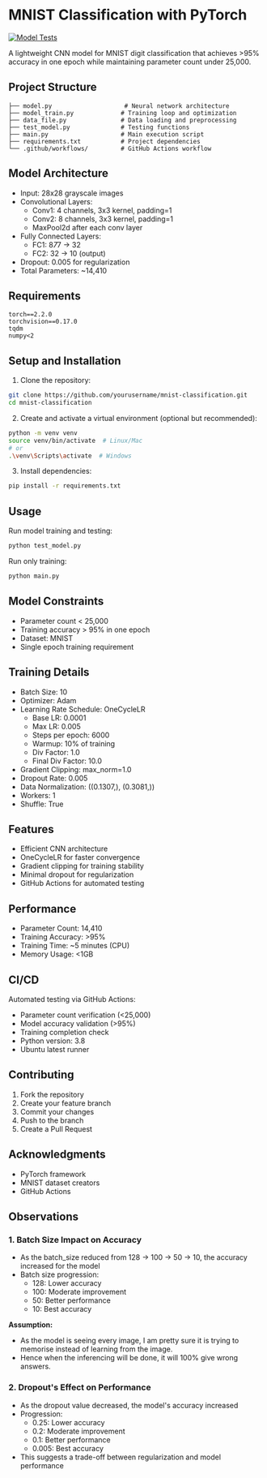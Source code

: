# MNIST Classification with PyTorch

[![Model Tests](https://github.com/Supreeth04/ci-cd-cv/actions/workflows/build-pipeline.yml/badge.svg)]((https://github.com/Supreeth04/ci-cd-cv/actions/workflows/build-pipeline.yml))

A lightweight CNN model for MNIST digit classification that achieves >95% accuracy in one epoch while maintaining parameter count under 25,000.

## Project Structure

```
├── model.py                    # Neural network architecture
├── model_train.py             # Training loop and optimization
├── data_file.py               # Data loading and preprocessing
├── test_model.py              # Testing functions
├── main.py                    # Main execution script
├── requirements.txt           # Project dependencies
└── .github/workflows/         # GitHub Actions workflow
```

## Model Architecture

- Input: 28x28 grayscale images
- Convolutional Layers:
  - Conv1: 4 channels, 3x3 kernel, padding=1
  - Conv2: 8 channels, 3x3 kernel, padding=1
  - MaxPool2d after each conv layer
- Fully Connected Layers:
  - FC1: 8*7*7 -> 32
  - FC2: 32 -> 10 (output)
- Dropout: 0.005 for regularization
- Total Parameters: ~14,410

## Requirements

```
torch==2.2.0
torchvision==0.17.0
tqdm
numpy<2
```

## Setup and Installation

1. Clone the repository:

```bash
git clone https://github.com/yourusername/mnist-classification.git
cd mnist-classification
```

2. Create and activate a virtual environment (optional but recommended):

```bash
python -m venv venv
source venv/bin/activate  # Linux/Mac
# or
.\venv\Scripts\activate  # Windows
```

3. Install dependencies:

```bash
pip install -r requirements.txt
```

## Usage

Run model training and testing:

```bash
python test_model.py
```

Run only training:

```bash
python main.py
```

## Model Constraints

- Parameter count < 25,000
- Training accuracy > 95% in one epoch
- Dataset: MNIST
- Single epoch training requirement

## Training Details

- Batch Size: 10
- Optimizer: Adam
- Learning Rate Schedule: OneCycleLR
  - Base LR: 0.0001
  - Max LR: 0.005
  - Steps per epoch: 6000
  - Warmup: 10% of training
  - Div Factor: 1.0
  - Final Div Factor: 10.0
- Gradient Clipping: max_norm=1.0
- Dropout Rate: 0.005
- Data Normalization: ((0.1307,), (0.3081,))
- Workers: 1
- Shuffle: True

## Features

- Efficient CNN architecture
- OneCycleLR for faster convergence
- Gradient clipping for training stability
- Minimal dropout for regularization
- GitHub Actions for automated testing

## Performance

- Parameter Count: 14,410
- Training Accuracy: >95%
- Training Time: ~5 minutes (CPU)
- Memory Usage: <1GB

## CI/CD

Automated testing via GitHub Actions:

- Parameter count verification (<25,000)
- Model accuracy validation (>95%)
- Training completion check
- Python version: 3.8
- Ubuntu latest runner

## Contributing

1. Fork the repository
2. Create your feature branch
3. Commit your changes
4. Push to the branch
5. Create a Pull Request

## Acknowledgments

- PyTorch framework
- MNIST dataset creators
- GitHub Actions

## Observations

### 1. Batch Size Impact on Accuracy

- As the batch_size reduced from 128 -> 100 -> 50 -> 10, the accuracy increased for the model
- Batch size progression:
  - 128: Lower accuracy
  - 100: Moderate improvement
  - 50: Better performance
  - 10: Best accuracy

**Assumption:** 

* As the model is seeing every image, I am pretty sure it is trying to memorise instead of learning from the image.
* Hence when the inferencing will be done, it will 100% give wrong answers.

### 2. Dropout's Effect on Performance

- As the dropout value decreased, the model's accuracy increased
- Progression:
  - 0.25: Lower accuracy
  - 0.2: Moderate improvement
  - 0.1: Better performance
  - 0.005: Best accuracy
- This suggests a trade-off between regularization and model performance
